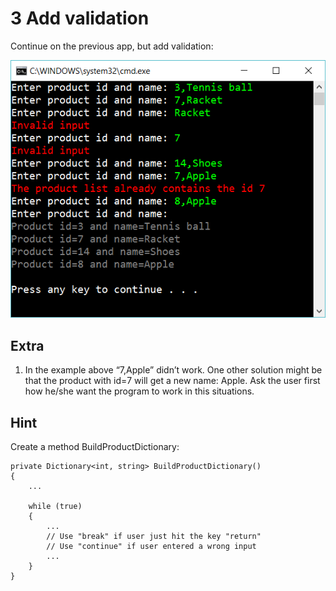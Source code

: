 ﻿# 3 Add validation

Continue on the previous app, but add validation:

![42](Images/42.png)

## Extra

1. In the example above “7,Apple” didn’t work. One other solution might be that the product with id=7 will get a new name: Apple. Ask the user first how he/she want the program to work in this situations.

## Hint

Create a method BuildProductDictionary:

    private Dictionary<int, string> BuildProductDictionary()
    {
        ...

        while (true)
        {
            ...
            // Use "break" if user just hit the key "return"
            // Use "continue" if user entered a wrong input
            ...
        }
    }
